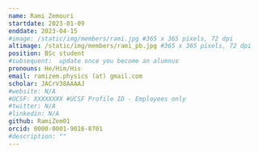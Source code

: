 ```yaml
---
name: Rami Zemouri
startdate: 2023-01-09
enddate: 2023-04-15
#image: /static/img/members/rami.jpg #365 x 365 pixels, 72 dpi
altimage: /static/img/members/rami_pb.jpg #365 x 365 pixels, 72 dpi
position: BSc student
#subsequent:  update once you become an alumnus
pronouns: He/Him/His
email: ramizem.physics (at) gmail.com
scholar: JACrV38AAAAJ
#website: N/A
#UCSF: XXXXXXXX #UCSF Profile ID - Employees only
#twitter: N/A
#linkedin: N/A
github: RamiZem01
orcid: 0000-0001-9016-8701
#description: ""
---
```

